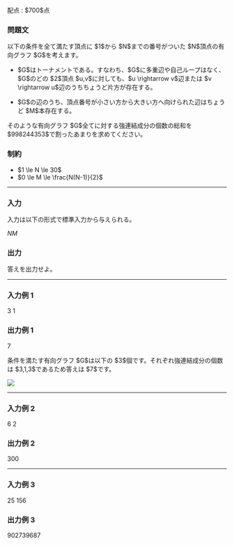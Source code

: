 
<div>

<span>

<span>

<p>
配点 : $700$点
</p>

<div>

<section>

### **問題文**

<p>
以下の条件を全て満たす頂点に $1$から $N$までの番号がついた $N$頂点の有向グラフ $G$を考えます。
</p>

<ul>

<li>

<p>
$G$はトーナメントである。すなわち、$G$に多重辺や自己ループはなく、$G$のどの $2$頂点 $u,v$に対しても、$u \rightarrow v$辺または $v \rightarrow u$辺のうちちょうど片方が存在する。
</p>

</li>

<li>

<p>
$G$の辺のうち、頂点番号が小さい方から大きい方へ向けられた辺はちょうど $M$本存在する。
</p>

</li>

</ul>

<p>
そのような有向グラフ $G$全てに対する強連結成分の個数の総和を $998244353$で割ったあまりを求めてください。
</p>

</section>

</div>

<div>

<section>

### **制約**

<ul>

<li>
$1 \le N \le 30$
</li>

<li>
$0 \le M \le \frac{N(N-1)}{2}$
</li>

</ul>

</section>

</div>

---

<div>

<div>

<section>

### **入力**

<p>
入力は以下の形式で標準入力から与えられる。
</p>

<div>

$N$$M$
</div>

</section>

</div>

<div>

<section>

### **出力**

<p>
答えを出力せよ。
</p>

</section>

</div>

</div>

---

<div>

<section>

### **入力例 1**

<div>

3 1

</div>

</section>

</div>

<div>

<section>

### **出力例 1**

<div>

7

</div>

<p>
条件を満たす有向グラフ $G$は以下の $3$個です。それぞれ強連結成分の個数は $3,1,3$であるため答えは $7$です。
</p>

<p>

<img src="https://img.atcoder.jp/arc163/ee8acabc2a7d48164b3cc568e88f0840.png">

</img>

</p>

</section>

</div>

---

<div>

<section>

### **入力例 2**

<div>

6 2

</div>

</section>

</div>

<div>

<section>

### **出力例 2**

<div>

300

</div>

</section>

</div>

---

<div>

<section>

### **入力例 3**

<div>

25 156

</div>

</section>

</div>

<div>

<section>

### **出力例 3**

<div>

902739687

</div>

</section>

</div>

</span>

</span>

</div>
